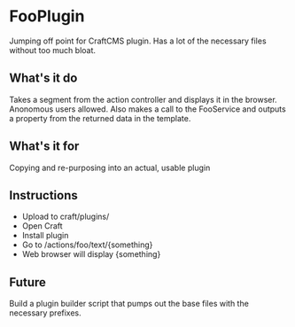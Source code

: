 FooPlugin
=========

Jumping off point for CraftCMS plugin. Has a lot of the necessary files without too much bloat.

What's it do
------------

Takes a segment from the action controller and displays it in the browser. Anonomous users allowed.
Also makes a call to the FooService and outputs a property from the returned data in the template.

What's it for
------------

Copying and re-purposing into an actual, usable plugin


Instructions
------------

- Upload to craft/plugins/
- Open Craft
- Install plugin
- Go to /actions/foo/text/{something}
- Web browser will display {something}

Future
------------

Build a plugin builder script that pumps out the base files with the necessary prefixes.
